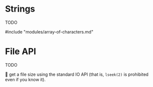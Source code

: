 # Strings

TODO

#include "modules/array-of-characters.md"

# File API

TODO

:wrench: get a file size using the standard IO API (that is, `lseek(2)` is
prohibited even if you know it).
